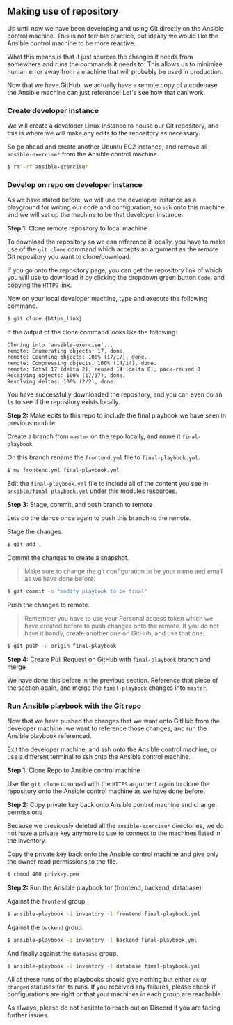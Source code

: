 ## Making use of repository

Up until now we have been developing and using Git directly on the Ansible control machine. This is not terrible practice, but ideally we would like the Ansible control machine to be more reactive.

What this means is that it just sources the changes it needs from somewhere and runs the commands it needs to. This allows us to minimize human error away from a machine that will probably be used in production.

Now that we have GitHub, we actually have a remote copy of a codebase the Ansible machine can just reference! Let's see how that can work.

### Create developer instance

We will create a developer Linux instance to house our Git repository, and this is where we will make any edits to the repository as necessary.

So go ahead and create another Ubuntu EC2 instance, and remove all `ansible-exercise*` from the Ansible control machine.

```bash
$ rm -rf ansible-exercise*
```

### Develop on repo on developer instance

As we have stated before, we will use the developer instance as a playground for writing our code and configuration, so `ssh` onto this machine and we will set up the machine to be that developer instance.

**Step 1:** Clone remote repository to local machine

To download the repository so we can reference it locally, you have to make use of the `git clone` command which accepts an argument as the remote Git repository you want to clone/download.

If you go onto the repository page, you can get the repository link of which you will use to download it by clicking the dropdown green button `Code`, and copying the `HTTPS` link.

Now on your local developer machine, type and execute the following command.

```bash
$ git clone {https_link}
```

If the output of the clone command looks like the following:

```
Cloning into 'ansible-exercise'...
remote: Enumerating objects: 17, done.
remote: Counting objects: 100% (17/17), done.
remote: Compressing objects: 100% (14/14), done.
remote: Total 17 (delta 2), reused 14 (delta 0), pack-reused 0
Receiving objects: 100% (17/17), done.
Resolving deltas: 100% (2/2), done.
```

You have successfully downloaded the repository, and you can even do an `ls` to see if the repository exists locally.

**Step 2:** Make edits to this repo to include the final playbook we have seen in previous module

Create a branch from `master` on the repo locally, and name it `final-playbook`.

On this branch rename the `frontend.yml` file to `final-playbook.yml`.

```bash
$ mv frontend.yml final-playbook.yml
```

Edit the `final-playbook.yml` file to include all of the content you see in `ansible/final-playbook.yml` under this modules resources.

**Step 3:** Stage, commit, and push branch to remote

Lets do the dance once again to push this branch to the remote.

Stage the changes.

```bash
$ git add .
```

Commit the changes to create a snapshot.

> Make sure to change the git configuration to be your name and email as we have done before.

```bash
$ git commit -m "modify playbook to be final"
```

Push the changes to remote.

> Remember you have to use your Personal access token which we have created before to push changes onto the remote.
> If you do not have it handy, create another one on GitHub, and use that one.

```bash
$ git push -u origin final-playbook
```

**Step 4:** Create Pull Request on GitHub with `final-playbook` branch and merge

We have done this before in the previous section. Reference that piece of the section again, and merge the `final-playbook` changes into `master`.

### Run Ansible playbook with the Git repo

Now that we have pushed the changes that we want onto GitHub from the developer machine, we want to reference those changes, and run the Ansible playbook referenced.

Exit the developer machine, and ssh onto the Ansible control machine, or use a different terminal to ssh onto the Ansible control machine.

**Step 1:** Clone Repo to Ansible control machine

Use the `git clone` commad with the `HTTPS` argument again to clone the repository onto the Ansible control machine as we have done before.

**Step 2:** Copy private key back onto Ansible control machine and change permissions

Because we previously deleted all the `ansible-exercise*` directories, we do not have a private key anymore to use to connect to the machines listed in the inventory.

Copy the private key back onto the Ansible control machine and give only the owner read permissions to the file.

```bash
$ chmod 400 privkey.pem
```

**Step 2:** Run the Ansible playbook for (frontend, backend, database)

Against the `frontend` group.

```bash
$ ansible-playbook -i inventory -l frontend final-playbook.yml
```

Against the `backend` group.

```bash
$ ansible-playbook -i inventory -l backend final-playbook.yml
```

And finally against the `database` group.

```bash
$ ansible-playbook -i inventory -l database final-playbook.yml
```

All of these runs of the playbooks should give nothing but either `ok` or `changed` statuses for its runs. If you received any failures, please check if configurations are right or that your machines in each group are reachable.

As always, please do not hesitate to reach out on Discord if you are facing further issues.